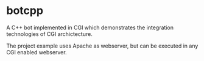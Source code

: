 # botcpp
A C++ bot implemented in CGI which demonstrates the integration technologies of CGI archictecture.

The project example uses Apache as webserver, but can be executed in any CGI enabled webserver.

